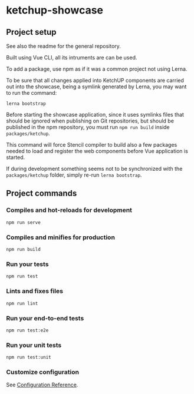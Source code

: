 # ketchup-showcase

## Project setup
See also the readme for the general repository.

Built using Vue CLI, all its intruments are can be used.

To add a package, use npm as if it was a common project not using Lerna.

To be sure that all changes applied into KetchUP components are carried out into the showcase,
being a symlink generated by Lerna, you may want to run the command:
```
lerna bootstrap
```

Before starting the showcase application, since it uses symlinks files that should be ignored when publishing on Git repositories,
but should be published in the npm repository, you must run `npm run build` inside `packages/ketchup`.

This command will force Stencil compiler to build also a few packages needed to load and register
the web components before Vue application is started.

If during development something seems not to be synchronized with the `packages/ketchup` folder, simply re-run `lerna bootstrap`.

## Project commands

### Compiles and hot-reloads for development
```
npm run serve
```

### Compiles and minifies for production
```
npm run build
```

### Run your tests
```
npm run test
```

### Lints and fixes files
```
npm run lint
```

### Run your end-to-end tests
```
npm run test:e2e
```

### Run your unit tests
```
npm run test:unit
```

### Customize configuration
See [Configuration Reference](https://cli.vuejs.org/config/).





